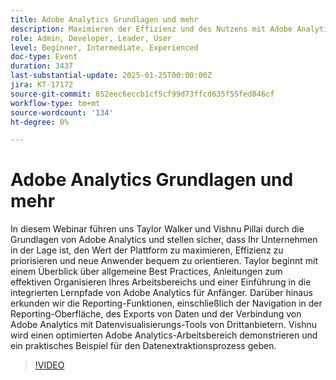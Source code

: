 ```yaml
---
title: Adobe Analytics Grundlagen und mehr
description: Maximieren der Effizienz und des Nutzens mit Adobe Analytics - Wichtige Best Practices und Reporting-Funktionen
role: Admin, Developer, Leader, User
level: Beginner, Intermediate, Experienced
doc-type: Event
duration: 3437
last-substantial-update: 2025-01-25T00:00:00Z
jira: KT-17172
source-git-commit: 852eec6eccb1cf5cf99d73ffcd635f55fed846cf
workflow-type: tm+mt
source-wordcount: '134'
ht-degree: 0%

---
```



# Adobe Analytics Grundlagen und mehr

In diesem Webinar führen uns Taylor Walker und Vishnu Pillai durch die Grundlagen von Adobe Analytics und stellen sicher, dass Ihr Unternehmen in der Lage ist, den Wert der Plattform zu maximieren, Effizienz zu priorisieren und neue Anwender bequem zu orientieren. Taylor beginnt mit einem Überblick über allgemeine Best Practices, Anleitungen zum effektiven Organisieren Ihres Arbeitsbereichs und einer Einführung in die integrierten Lernpfade von Adobe Analytics für Anfänger. Darüber hinaus erkunden wir die Reporting-Funktionen, einschließlich der Navigation in der Reporting-Oberfläche, des Exports von Daten und der Verbindung von Adobe Analytics mit Datenvisualisierungs-Tools von Drittanbietern. Vishnu wird einen optimierten Adobe Analytics-Arbeitsbereich demonstrieren und ein praktisches Beispiel für den Datenextraktionsprozess geben.

>[!VIDEO](https://video.tv.adobe.com/v/3443028/?learn=on&enablevpops)
